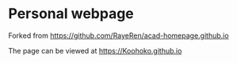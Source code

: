 # Personal webpage

Forked from https://github.com/RayeRen/acad-homepage.github.io

The page can be viewed at https://Koohoko.github.io